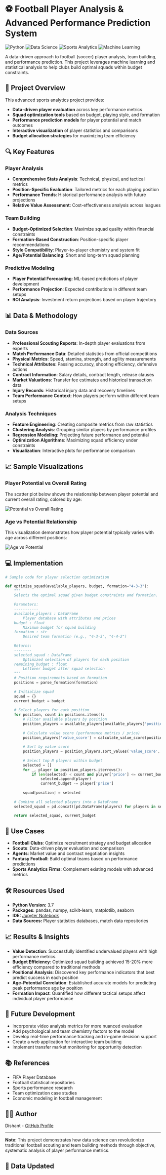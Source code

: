 # ⚽ Football Player Analysis & Advanced Performance Prediction System

![Python](https://img.shields.io/badge/Python-3.7-blue.svg?style=for-the-badge&logo=python&logoColor=white)
![Data Science](https://img.shields.io/badge/Data%20Science-Analysis-green.svg?style=for-the-badge)
![Sports Analytics](https://img.shields.io/badge/Sports-Analytics-red.svg?style=for-the-badge)
![Machine Learning](https://img.shields.io/badge/Machine%20Learning-Predictions-orange.svg?style=for-the-badge)

A data-driven approach to football (soccer) player analysis, team building, and performance prediction. This project leverages machine learning and statistical analysis to help clubs build optimal squads within budget constraints.

## 🎯 Project Overview

This advanced sports analytics project provides:

- **Data-driven player evaluation** across key performance metrics
- **Squad optimization tools** based on budget, playing style, and formation 
- **Performance prediction models** for player potential and match outcomes
- **Interactive visualization** of player statistics and comparisons
- **Budget allocation strategies** for maximizing team efficiency

## 🔍 Key Features

### Player Analysis

- **Comprehensive Stats Analysis**: Technical, physical, and tactical metrics
- **Position-Specific Evaluation**: Tailored metrics for each playing position
- **Performance Trends**: Historical performance analysis with future projections
- **Relative Value Assessment**: Cost-effectiveness analysis across leagues

### Team Building

- **Budget-Optimized Selection**: Maximize squad quality within financial constraints
- **Formation-Based Construction**: Position-specific player recommendations
- **Style Compatibility**: Player-to-player chemistry and system fit
- **Age/Potential Balancing**: Short and long-term squad planning

### Predictive Modeling

- **Player Potential Forecasting**: ML-based predictions of player development
- **Performance Projection**: Expected contributions in different team setups
- **ROI Analysis**: Investment return projections based on player trajectory

## 📊 Data & Methodology

### Data Sources

- **Professional Scouting Reports**: In-depth player evaluations from experts
- **Match Performance Data**: Detailed statistics from official competitions
- **Physical Metrics**: Speed, stamina, strength, and agility measurements
- **Technical Attributes**: Passing accuracy, shooting efficiency, defensive actions
- **Contract Information**: Salary details, contract length, release clauses
- **Market Valuations**: Transfer fee estimates and historical transaction data
- **Injury Records**: Historical injury data and recovery timelines
- **Team Performance Context**: How players perform within different team setups

### Analysis Techniques

- **Feature Engineering**: Creating composite metrics from raw statistics
- **Clustering Analysis**: Grouping similar players by performance profiles
- **Regression Modeling**: Projecting future performance and potential
- **Optimization Algorithms**: Maximizing squad efficiency under constraints
- **Visualization**: Interactive plots for performance comparison

## 📈 Sample Visualizations

### Player Potential vs Overall Rating

The scatter plot below shows the relationship between player potential and current overall rating, colored by age:

![Potential vs Overall Rating](/images/Pot_Ovr.png)

### Age vs Potential Relationship

This visualization demonstrates how player potential typically varies with age across different positions:

![Age vs Potential](/images/Age_potential.png)

## 💻 Implementation

```python
# Sample code for player selection optimization

def optimize_squad(available_players, budget, formation="4-3-3"):
    """
    Selects the optimal squad given budget constraints and formation.
    
    Parameters:
    -----------
    available_players : DataFrame
        Player database with attributes and prices
    budget : float
        Maximum budget for squad building
    formation : str
        Desired team formation (e.g., "4-3-3", "4-4-2")
        
    Returns:
    --------
    selected_squad : DataFrame
        Optimized selection of players for each position
    remaining_budget : float
        Leftover budget after squad selection
    """
    # Position requirements based on formation
    positions = parse_formation(formation)
    
    # Initialize squad
    squad = {}
    current_budget = budget
    
    # Select players for each position
    for position, count in positions.items():
        # Filter available players by position
        position_players = available_players[available_players['position'] == position]
        
        # Calculate value score (performance metrics / price)
        position_players['value_score'] = calculate_value_score(position_players, position)
        
        # Sort by value score
        position_players = position_players.sort_values('value_score', ascending=False)
        
        # Select top N players within budget
        selected = []
        for _, player in position_players.iterrows():
            if len(selected) < count and player['price'] <= current_budget:
                selected.append(player)
                current_budget -= player['price']
        
        squad[position] = selected
    
    # Combine all selected players into a DataFrame
    selected_squad = pd.concat([pd.DataFrame(players) for players in squad.values()])
    
    return selected_squad, current_budget
```

## 🚀 Use Cases

- **Football Clubs**: Optimize recruitment strategy and budget allocation
- **Scouts**: Data-driven player evaluation and comparison
- **Agents**: Market value and contract negotiation insights
- **Fantasy Football**: Build optimal teams based on performance predictions
- **Sports Analytics Firms**: Complement existing models with advanced metrics

## 🛠️ Resources Used

- **Python Version:** 3.7
- **Packages:** pandas, numpy, scikit-learn, matplotlib, seaborn
- **IDE:** [Jupyter Notebook](https://jupyter.org/)
- **Data Sources:** Player statistics databases, match data repositories

## 📈 Results & Insights

- **Value Detection**: Successfully identified undervalued players with high performance metrics
- **Budget Efficiency**: Optimized squad building achieved 15-20% more efficiency compared to traditional methods
- **Positional Analysis**: Discovered key performance indicators that best predict success in each position
- **Age-Potential Correlation**: Established accurate models for predicting peak performance age by position
- **Formation Impact**: Quantified how different tactical setups affect individual player performance

## 🔮 Future Development

- Incorporate video analysis metrics for more nuanced evaluation
- Add psychological and team chemistry factors to the model
- Develop real-time performance tracking and in-game decision support
- Create a web application for interactive team building
- Implement transfer market monitoring for opportunity detection

## 📚 References

- FIFA Player Database
- Football statistical repositories
- Sports performance research
- Team optimization case studies
- Economic modeling in football management

## 👨‍💻 Author

Dishant - [GitHub Profile](https://github.com/Dishant27)

---

**Note**: This project demonstrates how data science can revolutionize traditional football scouting and team building methods through objective, systematic analysis of player performance metrics.

## 💾 Data Updated